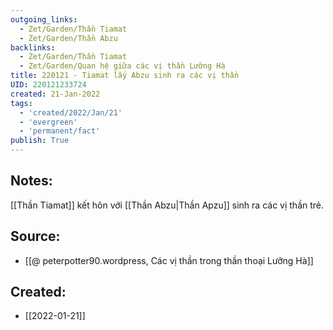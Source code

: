 ```yaml
---
outgoing_links:
  - Zet/Garden/Thần Tiamat
  - Zet/Garden/Thần Abzu
backlinks:
  - Zet/Garden/Thần Tiamat
  - Zet/Garden/Quan hệ giữa các vị thần Lưỡng Hà
title: 220121 - Tiamat lấy Abzu sinh ra các vị thần
UID: 220121233724
created: 21-Jan-2022
tags:
  - 'created/2022/Jan/21'
  - 'evergreen'
  - 'permanent/fact'
publish: True
---
```

## Notes:
[[Thần Tiamat]] kết hôn với [[Thần Abzu|Thần Apzu]] sinh ra các vị thần trẻ.

## Source:
- [[@ peterpotter90.wordpress, Các vị thần trong thần thoại Lưỡng Hà]]

## Created:
- [[2022-01-21]]
